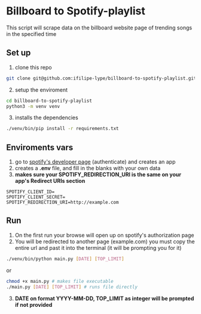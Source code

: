# Billboard to Spotify-playlist
This script will scrape data on the billboard website page of trending songs in the specified time

## Set up
1. clone this repo
```bash
git clone git@github.com:ifilipe-lype/billboard-to-spotify-playlist.git
```
2. setup the enviroment
```bash
cd billboard-to-spotify-playlist
python3 -m venv venv
```
3. installs the dependencies
```bash
./venv/bin/pip install -r requirements.txt
```
## Enviroments vars
1. go to [spotify's developer page](https://developer.spotify.com/dashboard/) (authenticate) and creates an app
2. creates a **.env** file, and fill in the blanks with your own data
3. **makes sure your SPOTIFY_REDIRECTION_URI is the same on your app's Redirect URIs section**
```
SPOTIFY_CLIENT_ID=
SPOTIFY_CLIENT_SECRET=
SPOTIFY_REDIRECTION_URI=http://example.com
```

## Run
1. On the first run your browse will open up on spotify's authorization page
2. You will be redirected to another page (example.com) you must copy the entire url and past it into the terminal (it will be prompting you for it)
```bash
./venv/bin/python main.py [DATE] [TOP_LIMIT]
```
or
```bash
chmod +x main.py # makes file executable
./main.py [DATE] [TOP_LIMIT] # runs file directly
```
3. **DATE on format YYYY-MM-DD, TOP_LIMIT as integer will be prompted if not provided**